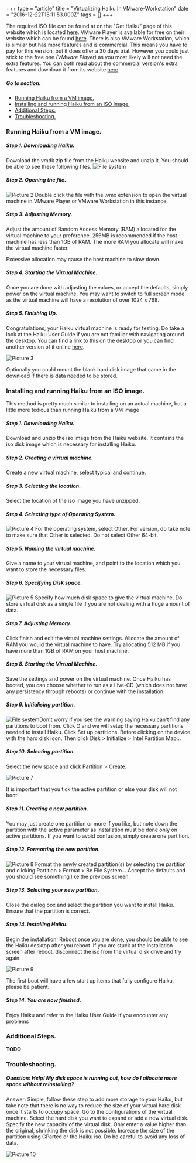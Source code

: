 +++ type = "article" title = "Virtualizing Haiku In VMware-Workstation" date = "2016-12-22T18:11:53.000Z" tags = [] +++

The required ISO file can be found at on the "Get Haiku" page of this website which is located [here](https://www.haiku-os.org/get-haiku). VMware Player is available for free on their website which can be found [here](https://www.vmware.com/products/player/). There is also VMware Workstation, which is similar but has more features and is commercial. This means you have to pay for this version, but it does offer a 30 days trial. However you could just stick to the free one _(VMware Player)_ as you most likely will not need the extra features. You can both read about the commercial version's extra features and download it from its website [here](https://www.vmware.com/products/workstation/overview.html)

##### Go to section:

*   [Running Haiku from a VM image.](#part_vmimage)
*   [Installing and running Haiku from an ISO image.](#part_iso)
*   [Additional Steps.](#part_additional)
*   [Troubleshooting.](#part_trouble)

### Running Haiku from a VM image.

##### Step 1. Downloading Haiku.

Download the vmdk zip file from the Haiku website and unzip it. You should be able to see these following files. ![File system](https://www.haiku-os.org/files/image1.jpeg)

##### Step 2. Opening the file.

![](https://www.haiku-os.org/files/image2.jpeg "Picture 2")
Double click the file with the .vmx extension to open the virtual machine in VMware Player or VMware Workstation in this instance.

##### Step 3. Adjusting Memory.

Adjust the amount of Random Access Memory (RAM) allocated for the virtual machine to your preference. 256MB is recommended if the host machine has less than 1GB of RAM. The more RAM you allocate will make the virtual machine faster.

<div class="box-warning">Excessive allocation may cause the host machine to slow down.</div>

##### Step 4. Starting the Virtual Machine.

Once you are done with adjusting the values, or accept the defaults, simply power on the virtual machine. You may want to switch to full screen mode as the virtual machine will have a resolution of over 1024 x 768.

##### Step 5. Finishing Up.

Congratulations, your Haiku virtual machine is ready for testing. Do take a look at the Haiku User Guide if you are not familiar with navigating around the desktop. You can find a link to this on the desktop or you can find another version of it online [here](https://www.haiku-os.org/docs/userguide/en/contents.html).

![](https://www.haiku-os.org/files/image3.jpeg "Picture 3")

<div class="box-info">Optionally you could mount the blank hard disk image that came in the download if there is data needed to be stored.</div>

### Installing and running Haiku from an ISO image.

This method is pretty much similar to installing on an actual machine, but a little more tedious than running Haiku from a VM image

##### Step 1. Downloading Haiku.

Download and unzip the iso image from the Haiku website. It contains the iso disk image which is necessary for installing Haiku.

##### Step 2. Creating a virtual machine.

Create a new virtual machine, select typical and continue.

##### Step 3. Selecting the location.

Select the location of the iso image you have unzipped.

##### Step 4. Selecting type of Operating System.

![](https://www.haiku-os.org/files/image4.jpeg "Picture 4")
For the operating system, select Other. For version, do take note to make sure that Other is selected. Do not select Other 64-bit.

##### Step 5. Naming the virtual machine.

Give a name to your virtual machine, and point to the location which you want to store the necessary files.

##### Step 6. Specifying Disk space.

![](https://www.haiku-os.org/files/image5.jpeg "Picture 5")
Specify how much disk space to give the virtual machine. Do store virtual disk as a single file if you are not dealing with a huge amount of data.

##### Step 7. Adjusting Memory.

Click finish and edit the virtual machine settings. Allocate the amount of RAM you would the virtual machine to have. Try allocating 512 MB if you have more than 1GB of RAM on your host machine.

##### Step 8. Starting the Virtual Machine.

Save the settings and power on the virtual machine. Once Haiku has booted, you can choose whether to run as a Live-CD (which does not have any persistency through reboots) or continue with the installation.

##### Step 9. Initialising partition.

![File system](https://www.haiku-os.org/files/image6.jpeg)Don't worry if you see the warning saying Haiku can't find any partitions to boot from. Click O and we will setup the necessary partitions needed to install Haiku. Click <span class="button">Set up partitions</span>. Before clicking on the device with the hard disk icon. Then click Disk > Initialize > Intel Partition Map…

##### Step 10. Selecting partition.

Select the new space and click Partition > Create.

![](https://www.haiku-os.org/files/image7.jpeg "Picture 7")

<div class="box-warning">It is important that you tick the active partition or else your disk will not boot!</div>

##### Step 11. Creating a new partition.

You may just create one partition or more if you like, but note down the partition with the active parameter as installation must be done only on active partitions. If you want to avoid confusion, simply create one partition.

##### Step 12. Formatting the new partition.

![](https://www.haiku-os.org/files/image8.jpeg "Picture 8")
Format the newly created partition(s) by selecting the partition and clicking Partition > Format > Be File System… Accept the defaults and you should see something like the previous screen.

##### Step 13. Selecting your new partition.

Close the dialog box and select the partition you want to install Haiku. Ensure that the partition is correct.

##### Step 14. Installing Haiku.

Begin the installation! Reboot once you are done, you should be able to see the Haiku desktop after you reboot. If you are stuck at the installation screen after reboot, disconnect the iso from the virtual disk drive and try again.

![](https://www.haiku-os.org/files/image9.jpeg "Picture 9")

<div class="box-info">The first boot will have a few start up items that fully configure Haiku, please be patient.</div>

##### Step 14. You are now finished.

Enjoy Haiku and refer to the Haiku User Guide if you encounter any problems

### Additional Steps.

**TODO**

### Troubleshooting.

##### Question: Help! My disk space is running out, how do I allocate more space without reinstalling?

Answer: Simple, follow these step to add more storage to your Haiku, but take note that there is no way to reduce the size of your virtual hard disk once it starts to occupy space. Go to the configurations of the virtual machine. Select the hard disk you want to expand or add a new virtual disk. Specify the new capacity of the virtual disk. Only enter a value higher than the original, shrinking the disk is not possible. Increase the size of the partition using GParted or the Haiku iso. Do be careful to avoid any loss of data.

![](https://www.haiku-os.org/files/image10.jpeg "Picture 10")
